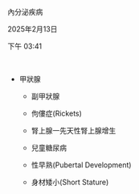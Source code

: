 內分泌疾病

2025年2月13日

下午 03:41

 

- 甲狀腺

  - 副甲狀腺

  - 佝僂症(Rickets)

  - 腎上腺一先天性腎上腺增生

  - 兒童糖尿病

  - 性早熟(Pubertal Development)

  - 身材矮小(Short Stature)
